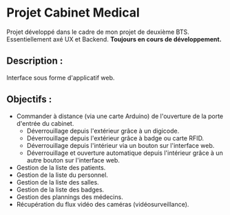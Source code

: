 # Projet Cabinet Medical
Projet développé dans le cadre de mon projet de deuxième BTS. Essentiellement axé UX et Backend. **Toujours en cours de développement.**

## Description :
Interface sous forme d'applicatif web.

## Objectifs :
- Commander à distance (via une carte Arduino) de l'ouverture de la porte d'entrée du cabinet.
    - Déverrouillage depuis l'extérieur grâce à un digicode.
    - Déverrouillage depuis l'extérieur grâce à badge ou carte RFID.
    - Déverrouillage depuis l'intérieur via un bouton sur l'interface web.
    - Déverrouillage et ouverture automatique depuis l'intérieur grâce à un autre bouton sur l'interface web.
- Gestion de la liste des patients.
- Gestion de la liste du personnel.
- Gestion de la liste des salles.
- Gestion de la liste des badges.
- Gestion des plannings des médecins.
- Récupération du flux vidéo des caméras (vidéosurveillance).

